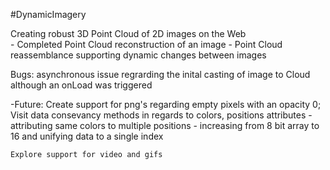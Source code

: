 #DynamicImagery

   Creating robust 3D Point Cloud of 2D images on the Web   
      - Completed Point Cloud reconstruction of an image
      - Point Cloud reassemblance supporting dynamic changes between images

 Bugs:
   asynchronous issue regrarding the inital casting of image to Cloud although an onLoad was triggered
     
  -Future:
  Create support for png's regarding empty pixels with an opacity 0;
    Visit data consevancy methods in regards to colors, positions attributes
       -attributing same colors to multiple positions
       - increasing from 8 bit array to 16 and unifying data to a single index
    
 
    Explore support for video and gifs 
      
  
 
